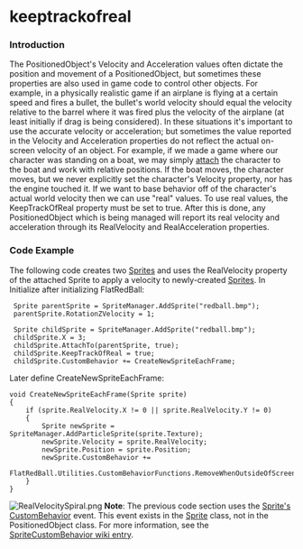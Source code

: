 # keeptrackofreal

### Introduction

The PositionedObject's Velocity and Acceleration values often dictate the position and movement of a PositionedObject, but sometimes these properties are also used in game code to control other objects. For example, in a physically realistic game if an airplane is flying at a certain speed and fires a bullet, the bullet's world velocity should equal the velocity relative to the barrel where it was fired plus the velocity of the airplane (at least initially if drag is being considered). In these situations it's important to use the accurate velocity or acceleration; but sometimes the value reported in the Velocity and Acceleration properties do not reflect the actual on-screen velocity of an object. For example, if we made a game where our character was standing on a boat, we may simply [attach](../../../../frb/docs/index.php) the character to the boat and work with relative positions. If the boat moves, the character moves, but we never explicitly set the character's Velocity property, nor has the engine touched it. If we want to base behavior off of the character's actual world velocity then we can use "real" values. To use real values, the KeepTrackOfReal property must be set to true. After this is done, any PositionedObject which is being managed will report its real velocity and acceleration through its RealVelocity and RealAcceleration properties.

### Code Example

The following code creates two [Sprites](../../../../frb/docs/index.php) and uses the RealVelocity property of the attached Sprite to apply a velocity to newly-created [Sprites](../../../../frb/docs/index.php). In Initialize after initializing FlatRedBall:

```
 Sprite parentSprite = SpriteManager.AddSprite("redball.bmp");
 parentSprite.RotationZVelocity = 1;

 Sprite childSprite = SpriteManager.AddSprite("redball.bmp");
 childSprite.X = 3;
 childSprite.AttachTo(parentSprite, true);
 childSprite.KeepTrackOfReal = true;
 childSprite.CustomBehavior += CreateNewSpriteEachFrame;
```

Later define CreateNewSpriteEachFrame:

```
void CreateNewSpriteEachFrame(Sprite sprite)
{
    if (sprite.RealVelocity.X != 0 || sprite.RealVelocity.Y != 0)
    {
        Sprite newSprite = SpriteManager.AddParticleSprite(sprite.Texture);
        newSprite.Velocity = sprite.RealVelocity;
        newSprite.Position = sprite.Position;
        newSprite.CustomBehavior += 
          FlatRedBall.Utilities.CustomBehaviorFunctions.RemoveWhenOutsideOfScreen;
    }
}
```

![RealVelocitySpiral.png](../../../../media/migrated\_media-RealVelocitySpiral.png) **Note**: The previous code section uses the [Sprite's](../../../../frb/docs/index.php) [CustomBehavior](../../../../frb/docs/index.php) event. This event exists in the [Sprite](../../../../frb/docs/index.php) class, not in the PositionedObject class. For more information, see the [SpriteCustomBehavior wiki entry](../../../../frb/docs/index.php).
